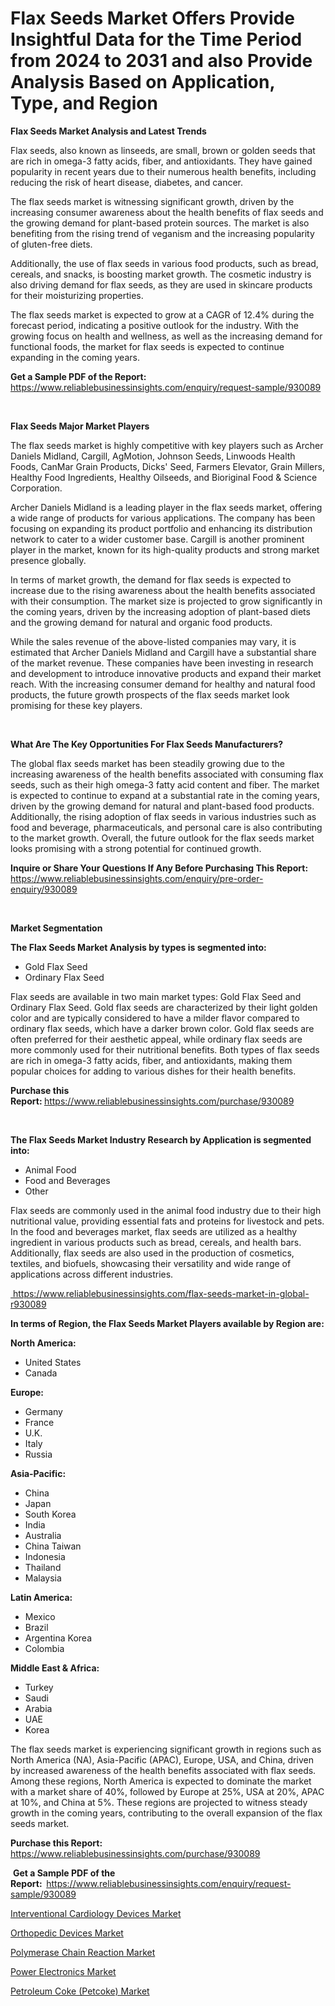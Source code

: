 <p><h1>Flax Seeds Market Offers Provide Insightful Data for the Time Period from 2024 to 2031 and also Provide Analysis Based on Application, Type, and Region</h1></p><p><strong>Flax Seeds Market Analysis and Latest Trends</strong></p>
<p><p>Flax seeds, also known as linseeds, are small, brown or golden seeds that are rich in omega-3 fatty acids, fiber, and antioxidants. They have gained popularity in recent years due to their numerous health benefits, including reducing the risk of heart disease, diabetes, and cancer.</p><p>The flax seeds market is witnessing significant growth, driven by the increasing consumer awareness about the health benefits of flax seeds and the growing demand for plant-based protein sources. The market is also benefiting from the rising trend of veganism and the increasing popularity of gluten-free diets.</p><p>Additionally, the use of flax seeds in various food products, such as bread, cereals, and snacks, is boosting market growth. The cosmetic industry is also driving demand for flax seeds, as they are used in skincare products for their moisturizing properties.</p><p>The flax seeds market is expected to grow at a CAGR of 12.4% during the forecast period, indicating a positive outlook for the industry. With the growing focus on health and wellness, as well as the increasing demand for functional foods, the market for flax seeds is expected to continue expanding in the coming years.</p></p>
<p><strong>Get a Sample PDF of the Report:&nbsp;</strong> <a href="https://www.reliablebusinessinsights.com/enquiry/request-sample/930089">https://www.reliablebusinessinsights.com/enquiry/request-sample/930089</a></p>
<p>&nbsp;</p>
<p><strong>Flax Seeds Major Market Players</strong></p>
<p><p>The flax seeds market is highly competitive with key players such as Archer Daniels Midland, Cargill, AgMotion, Johnson Seeds, Linwoods Health Foods, CanMar Grain Products, Dicks' Seed, Farmers Elevator, Grain Millers, Healthy Food Ingredients, Healthy Oilseeds, and Bioriginal Food & Science Corporation.</p><p>Archer Daniels Midland is a leading player in the flax seeds market, offering a wide range of products for various applications. The company has been focusing on expanding its product portfolio and enhancing its distribution network to cater to a wider customer base. Cargill is another prominent player in the market, known for its high-quality products and strong market presence globally.</p><p>In terms of market growth, the demand for flax seeds is expected to increase due to the rising awareness about the health benefits associated with their consumption. The market size is projected to grow significantly in the coming years, driven by the increasing adoption of plant-based diets and the growing demand for natural and organic food products.</p><p>While the sales revenue of the above-listed companies may vary, it is estimated that Archer Daniels Midland and Cargill have a substantial share of the market revenue. These companies have been investing in research and development to introduce innovative products and expand their market reach. With the increasing consumer demand for healthy and natural food products, the future growth prospects of the flax seeds market look promising for these key players.</p></p>
<p>&nbsp;</p>
<p><strong>What Are The Key Opportunities For Flax Seeds Manufacturers?</strong></p>
<p><p>The global flax seeds market has been steadily growing due to the increasing awareness of the health benefits associated with consuming flax seeds, such as their high omega-3 fatty acid content and fiber. The market is expected to continue to expand at a substantial rate in the coming years, driven by the growing demand for natural and plant-based food products. Additionally, the rising adoption of flax seeds in various industries such as food and beverage, pharmaceuticals, and personal care is also contributing to the market growth. Overall, the future outlook for the flax seeds market looks promising with a strong potential for continued growth.</p></p>
<p><strong>Inquire or Share Your Questions If Any Before Purchasing This Report:</strong> <a href="https://www.reliablebusinessinsights.com/enquiry/pre-order-enquiry/930089">https://www.reliablebusinessinsights.com/enquiry/pre-order-enquiry/930089</a></p>
<p>&nbsp;</p>
<p><strong>Market Segmentation</strong></p>
<p><strong>The Flax Seeds Market Analysis by types is segmented into:</strong></p>
<p><ul><li>Gold Flax Seed</li><li>Ordinary Flax Seed</li></ul></p>
<p><p>Flax seeds are available in two main market types: Gold Flax Seed and Ordinary Flax Seed. Gold flax seeds are characterized by their light golden color and are typically considered to have a milder flavor compared to ordinary flax seeds, which have a darker brown color. Gold flax seeds are often preferred for their aesthetic appeal, while ordinary flax seeds are more commonly used for their nutritional benefits. Both types of flax seeds are rich in omega-3 fatty acids, fiber, and antioxidants, making them popular choices for adding to various dishes for their health benefits.</p></p>
<p><strong>Purchase this Report:&nbsp;</strong><a href="https://www.reliablebusinessinsights.com/purchase/930089">https://www.reliablebusinessinsights.com/purchase/930089</a></p>
<p>&nbsp;</p>
<p><strong>The Flax Seeds Market Industry Research by Application is segmented into:</strong></p>
<p><ul><li>Animal Food</li><li>Food and Beverages</li><li>Other</li></ul></p>
<p><p>Flax seeds are commonly used in the animal food industry due to their high nutritional value, providing essential fats and proteins for livestock and pets. In the food and beverages market, flax seeds are utilized as a healthy ingredient in various products such as bread, cereals, and health bars. Additionally, flax seeds are also used in the production of cosmetics, textiles, and biofuels, showcasing their versatility and wide range of applications across different industries.</p></p>
<p><a href="https://www.reliablebusinessinsights.com/flax-seeds-market-in-global-r930089">&nbsp;https://www.reliablebusinessinsights.com/flax-seeds-market-in-global-r930089</a></p>
<p><strong>In terms of Region, the Flax Seeds Market Players available by Region are:</strong></p>
<p>
    <p> <strong> North America: </strong>
        <ul>
            <li>United States</li>
            <li>Canada</li>
        </ul>
        </p> 
    <p> <strong> Europe: </strong>
        <ul>
            <li>Germany</li>
            <li>France</li>
            <li>U.K.</li>
            <li>Italy</li>
            <li>Russia</li>
        </ul>
        </p> 
    <p> <strong> Asia-Pacific: </strong>
        <ul>
            <li>China</li>
            <li>Japan</li>
            <li>South Korea</li>
            <li>India</li>
            <li>Australia</li>
            <li>China Taiwan</li>
            <li>Indonesia</li>
            <li>Thailand</li>
            <li>Malaysia</li>
        </ul>
        </p> 
    <p> <strong> Latin America: </strong>
        <ul>
            <li>Mexico</li>
            <li>Brazil</li>
            <li>Argentina Korea</li>
            <li>Colombia</li>
        </ul>
        </p> 
    <p> <strong> Middle East & Africa: </strong>
        <ul>
            <li>Turkey</li>
            <li>Saudi</li>
            <li>Arabia</li>
            <li>UAE</li>
            <li>Korea</li>
        </ul>
    </p>
    </p>
<p><p>The flax seeds market is experiencing significant growth in regions such as North America (NA), Asia-Pacific (APAC), Europe, USA, and China, driven by increased awareness of the health benefits associated with flax seeds. Among these regions, North America is expected to dominate the market with a market share of 40%, followed by Europe at 25%, USA at 20%, APAC at 10%, and China at 5%. These regions are projected to witness steady growth in the coming years, contributing to the overall expansion of the flax seeds market.</p></p>
<p><strong>Purchase this Report: </strong><a href="https://www.reliablebusinessinsights.com/purchase/930089">https://www.reliablebusinessinsights.com/purchase/930089</a></p>
<p>&nbsp;<strong>Get a Sample PDF of the Report:&nbsp;&nbsp;</strong><a href="https://www.reliablebusinessinsights.com/enquiry/request-sample/930089">https://www.reliablebusinessinsights.com/enquiry/request-sample/930089</a></p>
<p><strong></strong></p>
<p><p><a href="https://medium.com/@torreysmith2023/insights-into-the-interventional-cardiology-devices-industry-market-financial-status-market-size-21392a96389f">Interventional Cardiology Devices Market</a></p><p><a href="https://medium.com/@torreysmith2023/orthopedic-devices-market-growth-outlook-from-2024-to-2031-and-it-is-projecting-at-7-7-04f9662c682b">Orthopedic Devices Market</a></p><p><a href="https://medium.com/@torreysmith2023/polymerase-chain-reaction-industry-forecast-market-shifts-and-strategic-imperatives-2024-2031-aedfb20bae13">Polymerase Chain Reaction Market</a></p><p><a href="https://medium.com/@torreysmith2023/global-power-electronics-market-status-2024-2031-and-forecast-by-region-product-end-use-06747d6021ec">Power Electronics Market</a></p><p><a href="https://issuu.com/reportprime-2/docs/petroleum-coke-petcoke-market-size-_4c54d8e9a6d2b7">Petroleum Coke (Petcoke) Market</a></p></p>